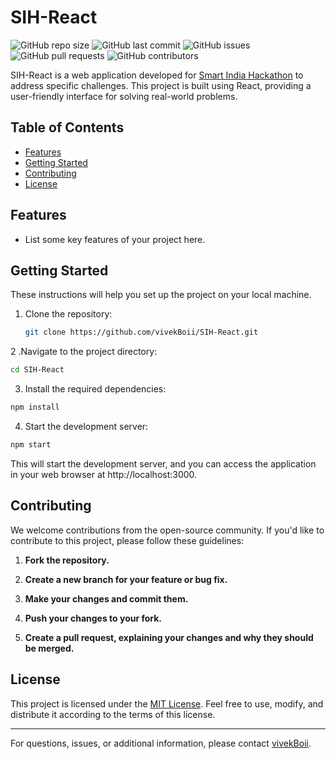 # SIH-React
![GitHub repo size](https://img.shields.io/github/repo-size/vivekBoii/SIH-React)
![GitHub last commit](https://img.shields.io/github/last-commit/vivekBoii/SIH-React)
![GitHub issues](https://img.shields.io/github/issues/vivekBoii/SIH-React)
![GitHub pull requests](https://img.shields.io/github/issues-pr/vivekBoii/SIH-React)
![GitHub contributors](https://img.shields.io/github/contributors/vivekBoii/SIH-React)



SIH-React is a web application developed for [Smart India Hackathon](https://www.sih.gov.in/) to address specific challenges. This project is built using React, providing a user-friendly interface for solving real-world problems.

## Table of Contents

- [Features](#features)
- [Getting Started](#getting-started)
- [Contributing](#contributing)
- [License](#license)

## Features

- List some key features of your project here.

## Getting Started

These instructions will help you set up the project on your local machine.

1. Clone the repository:

   ```bash
   git clone https://github.com/vivekBoii/SIH-React.git
   ```

2 .Navigate to the project directory:

  ```bash
  cd SIH-React
  ```

3. Install the required dependencies:

  ```bash
  npm install
  ```

4. Start the development server:

  ```bash
  npm start
  ```

This will start the development server, and you can access the application in your web browser at http://localhost:3000.

## Contributing

We welcome contributions from the open-source community. If you'd like to contribute to this project, please follow these guidelines:

1. **Fork the repository.**

2. **Create a new branch for your feature or bug fix.**

3. **Make your changes and commit them.**

4. **Push your changes to your fork.**

5. **Create a pull request, explaining your changes and why they should be merged.**

## License

This project is licensed under the [MIT License](LICENSE). Feel free to use, modify, and distribute it according to the terms of this license.

---

For questions, issues, or additional information, please contact [vivekBoii](https://github.com/vivekBoii).
